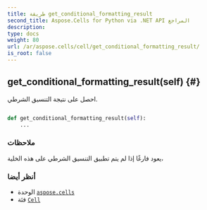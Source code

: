 ```yaml
---
title: طريقة get_conditional_formatting_result
second_title: Aspose.Cells for Python via .NET API المراجع
description:
type: docs
weight: 80
url: /ar/aspose.cells/cell/get_conditional_formatting_result/
is_root: false
---
```

##  get_conditional_formatting_result(self) {#}
احصل على نتيجة التنسيق الشرطي.



```python

def get_conditional_formatting_result(self):
    ...
```


###  ملاحظات

يعود فارغًا إذا لم يتم تطبيق التنسيق الشرطي على هذه الخلية،


###  أنظر أيضا

* الوحدة [`aspose.cells`](../../)
* فئة [`Cell`](/cells/python-net/ar/aspose.cells/cell)
